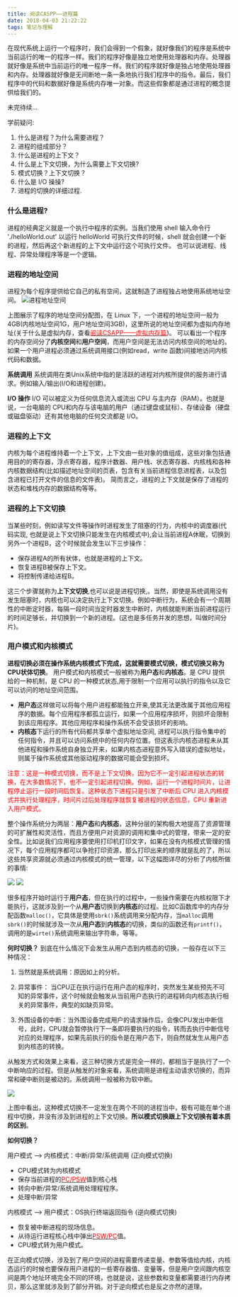 ```yaml
---
title: 阅读CASPP——进程篇
date: 2018-04-03 21:22:22
tags: 笔记与理解
---
```


在现代系统上运行一个程序时，我们会得到一个假象，就好像我们的程序是系统中当前运行的唯一的程序一样。我们的程序好像是独立地使用处理器和内存。处理器就好像是系统中当前运行的唯一程序一样。我们的程序就好像是独占地使用处理器和内存。处理器就好像是无间断地一条一条地执行我们程序中的指令。最后，我们程序中的代码和数据好像是系统内存唯一对象。而这些假象都是通过进程的概念提供给我们的。

未完待续...

<!-- more -->

学前疑问:
1. 什么是进程？为什么需要进程？
2. 进程的组成部分？
3. 什么是进程的上下文？
4. 什么是上下文切换，为什么需要上下文切换?
5. 模式切换？上下文切换？
6. 什么是 I/O 操操?
7. 进程的切换的详细过程.

### 什么是进程?
进程的经典定义就是一个执行中程序的实例。当我们使用 shell 输入命令行 './helloWorld.out' 以运行 helloWorld 可执行文件的时候，shell 就会创建一个新的进程，然后再这个新进程的上下文中运行这个可执行文件。
也可以说进程、线程、异常处理程序等是一个逻辑。

### 进程的地址空间
进程为每个程序提供给它自己的私有空间，这就制造了进程独占地使用系统地址空间。
![进程地址空间](/images/process-from-csapp/1438747148_9194.png)

上图展示了程序的地址空间分配图，在 Linux 下，一个进程的地址空间一般为4GB(内核地址空间1G，用户地址空间3GB)，这里所说的地址空间都为虚拟内存地址(关于什么是虚拟内存，查看<a href="https://simplecodesky.com/2018/04/03/virtual-memory-from-csapp/"><span style="color:red">阅读CSAPP——虚拟内存篇</span></a>)。
可以看出一个程序的内存空间分了**内核空间**和**用户空间**，而用户空间是无法访问内核空间的地址的。如果一个用户进程必须通过系统调用接口(例如read，write 函数)间接地访问内核代码和数据。

**系统调用**
系统调用在类Unix系统中指的是活跃的进程对内核所提供的服务进行请求。例如输入/输出(I/O和进程创建)。

**I/O 操作**
I/O 可以被定义为任何信息流入或流出 CPU 与主内存（RAM）。也就是说，一台电脑的 CPU和内存与该电脑的用户（通过键盘或鼠标）、存储设备（硬盘或磁盘驱动）还有其他电脑的任何交流都是 I/O。

### 进程的上下文
内核为每个进程维持着一个上下文，上下文由一些对象的值组成，这些对象包括通用目的的寄存器，浮点寄存器，程序计数器、用户栈、状态寄存器、内核栈和各种内核数据结构(比如描述地址空间的页表，包含有关当前进程信息进程表，以及包含进程已打开文件的信息的文件表)。
简而言之，进程的上下文就是保存了进程的状态和堆栈内存的数据结构等等。

### 进程的上下文切换
当某些时刻，例如读写文件等操作时进程发生了阻塞的行为，内核中的调度器(代码实现, 也就是说上下文切换只能发生在内核模式中),会让当前进程A休眠，切换到另外一个进程B，这个时候就会发生以下三步操作：
 * 保存进程A的所有状体，也就是进程的上下文。
 * 恢复进程B被保存上下文。
 * 将控制传递给进程B。

这三个步骤就称为**上下文切换**,也可以说是进程切换,。当然，即使是系统调用没有发生阻塞时，内核也可以决定执行上下文切换。例如中断行为，系统会有一个周期性的中断定时器，每隔一段时间当定时器发生中断时，内核就能判断当前进程运行的时间足够长，并切换到一个新的进程。(这也是多任务并发的思想，叫做时间分片)。

### 用户模式和内核模式 
**进程切换必须在操作系统内核模式下完成，这就需要模式切换，模式切换又称为CPU状体切换**。
用户模式和内核模式一般被称为**用户态**和**内核态**。是 CPU 提供给的一种机制，是 CPU 的一种模式状态,用于限制一个应用可以执行的指令以及它可以访问的地址空间范围。
* **用户态**这样做可以将每个用户进程都能独立开来,使其无法更改属于其他应用程序的数据。每个应用程序都孤立运行，如果一个应用程序损坏，则损坏会限制到该应用程序。其他应用程序和操作系统不会受该损坏的影响。
* **内核态**下运行的所有代码都共享单个虚拟地址空间, 进程可以执行指令集中的任何指令，并且可以访问系统中的任何内存位置。但这表示内核态进程未从其他进程和操作系统自身独立开来，如果内核态进程意外写入错误的虚拟地址，则属于操作系统或其他驱动程序的数据可能会受到损坏。
<p><span style= "color:red">注意：这是一种模式切换，而不是上下文切换，因为它不一定引起进程状态的转换，在大多数情况下，也不一定引起进程切换。例如，运行一个进程时间片，让进程停止运行一段时间后恢复。这种状态下进程只是引发了中断后 CPU 进入内核模式并执行处理程序，时间片过后处理程序就恢复被进程的状态信息，CPU 重新进入用户模式。</span></p>

整个操作系统分为两层：**用户态**和**内核态**，这种分层的架构极大地提高了资源管理的可扩展性和灵活性，而且方便用户对资源的调用和集中式的管理，带来一定的安全性。比如说我们应用程序要使用打印机打印文字，如果在没有内核模式管理的情况下，每个应用程序都可以争抢打印资源，那么打印出来的顺序就是乱的了，所以这些共享资源就必须通过内核模式的统一管理，以下这幅图详尽的分析了内核所做的事情:

![](/images/process-from-csapp/431521-20160523181544475-414696764.jpg)
![](/images/process-from-csapp/Linux_kernel_System_Call_Interface_and_glibc.png)

很多程序开始时运行于**用户态**，但在执行的过程中，一些操作需要在内核权限下才能执行，这就涉及到一个从**用户态**切换到**内核态**的过程。比如C函数库中的内存分配函数`malloc()`，它具体是使用`sbrk()`系统调用来分配内存，当`malloc`调用`sbrk()`的时候就涉及一次从**用户态**到**内核态**的切换，类似的函数还有`printf()`，调用的是`wirte()`系统调用来输出字符串，等等。

**何时切换？**
到底在什么情况下会发生从用户态到内核态的切换，一般存在以下三种情况：

1. 当然就是系统调用：原因如上的分析。

2. 异常事件： 当CPU正在执行运行在用户态的程序时，突然发生某些预先不可知的异常事件，这个时候就会触发从当前用户态执行的进程转向内核态执行相关的异常事件，典型的如缺页异常。

3. 外围设备的中断：当外围设备完成用户的请求操作后，会像CPU发出中断信号，此时，CPU就会暂停执行下一条即将要执行的指令，转而去执行中断信号对应的处理程序，如果先前执行的指令是在用户态下，则自然就发生从用户态到内核态的转换。

从触发方式和效果上来看，这三种切换方式是完全一样的，都相当于是执行了一个中断响应的过程。但是从触发的对象来看，系统调用是进程主动请求切换的，而异常和硬中断则是被动的。系统调用一般被称为软中断。

![](/images/process-from-csapp/1522851295053.jpg)

上图中看出，这种模式切换不一定发生在两个不同的进程当中，极有可能在单个进程中切换，并没有涉及到进程的上下文切换。**所以模式切换跟上下文切换有着本质的区别**。


**如何切换？**
 
用户模式 ——> 内核模式：中断/异常/系统调用 (正向模式切换)
* CPU模式转为内核模式
* 保存当前进程的<a href="https://baike.baidu.com/item/%E7%A8%8B%E5%BA%8F%E7%8A%B6%E6%80%81%E5%AD%97/10121343?fr=aladdin"><span style="color:red">PC/PSW</span></a>值到核心栈
* 转向中断/异常/系统调用处理程程序。
* 处理中断/异常

内核模式 ——> 用户模式：OS执行终端返回指令 (逆向模式切换)
* 恢复被中断进程的现场信息。
* 从待运行进程核心栈中弹出<a href="https://baike.baidu.com/item/%E7%A8%8B%E5%BA%8F%E7%8A%B6%E6%80%81%E5%AD%97/10121343?fr=aladdin"><span style="color:red">PSW/PC</span></a>值。
* CPU模式转为用户模式。

在正向模式切换，涉及到了用户空间的进程需要传递变量、参数等值给内核，内核态运行的时候也要保存用户进程的一些寄存器值、变量等，但是用户空间跟内核空间是两个地址环境完全不同的环境，也就是说，这些参数和变量都需要进行内存拷贝，那么这里就涉及到了部分开销。对于逆向模式也是反之亦然的道理。



